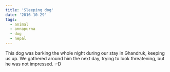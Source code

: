 ```yaml
---
title: 'Sleeping dog'
date: '2016-10-29'
tags:
  - animal
  - annapurna
  - dog
  - nepal
---
```


This dog was barking the whole night during our stay in Ghandruk, keeping us up. We gathered around
him the next day, trying to look threatening, but he was not impressed. :-D
